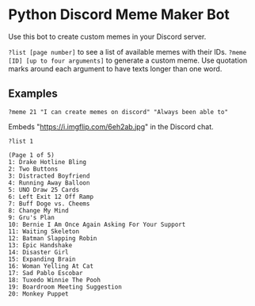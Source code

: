 # Python Discord Meme Maker Bot 
Use this bot to create custom memes in your Discord server.

`?list [page number]` to see a list of available memes with their IDs.
`?meme [ID] [up to four arguments]` to generate a custom meme. Use quotation marks around each argument to have texts longer than one word.

## Examples

`?meme 21 "I can create memes on discord" "Always been able to"`

Embeds "https://i.imgflip.com/6eh2ab.jpg" in the Discord chat.

`?list 1`

    (Page 1 of 5)
    1: Drake Hotline Bling
    2: Two Buttons
    3: Distracted Boyfriend
    4: Running Away Balloon
    5: UNO Draw 25 Cards
    6: Left Exit 12 Off Ramp
    7: Buff Doge vs. Cheems
    8: Change My Mind
    9: Gru's Plan
    10: Bernie I Am Once Again Asking For Your Support
    11: Waiting Skeleton
    12: Batman Slapping Robin
    13: Epic Handshake
    14: Disaster Girl
    15: Expanding Brain
    16: Woman Yelling At Cat
    17: Sad Pablo Escobar
    18: Tuxedo Winnie The Pooh
    19: Boardroom Meeting Suggestion
    20: Monkey Puppet